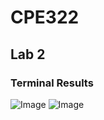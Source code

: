 # CPE322
## Lab 2

### Terminal Results

![Image](https://github.com/user-attachments/assets/a1739ed5-21bb-4697-bc47-0214b7f3c362)
![Image](https://github.com/user-attachments/assets/ee161053-23a0-4905-ae6b-489baa4f1c2d)
